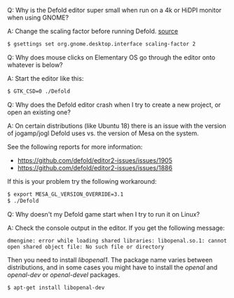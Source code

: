 Q: Why is the Defold editor super small when run on a 4k or HiDPI monitor when using GNOME?

A: Change the scaling factor before running Defold. [source](https://unix.stackexchange.com/a/552411)

```bash
$ gsettings set org.gnome.desktop.interface scaling-factor 2
```


Q: Why does mouse clicks on Elementary OS go through the editor onto whatever is below?

A: Start the editor like this:

```bash
$ GTK_CSD=0 ./Defold
```


Q: Why does the Defold editor crash when I try to create a new project, or open an existing one?

A: On certain distributions (like Ubuntu 18) there is an issue with the version of jogamp/jogl Defold uses vs. the version of Mesa on the system.

See the following reports for more information:

  - https://github.com/defold/editor2-issues/issues/1905
  - https://github.com/defold/editor2-issues/issues/1886

 If this is your problem try the following workaround:

```bash
$ export MESA_GL_VERSION_OVERRIDE=3.1
$ ./Defold
```


Q: Why doesn't my Defold game start when I try to run it on Linux?

A: Check the console output in the editor. If you get the following message:

```
dmengine: error while loading shared libraries: libopenal.so.1: cannot open shared object file: No such file or directory
```

Then you need to install *libopenal1*. The package name varies between distributions, and in some cases you might have to install the *openal* and *openal-dev* or *openal-devel* packages.

```bash
$ apt-get install libopenal-dev
```
